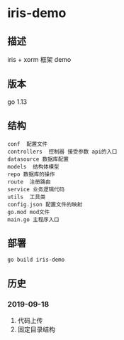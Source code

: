# iris-demo

## 描述
iris + xorm 框架 demo

## 版本
go 1.13

## 结构
```cassandraql
conf  配置文件
controllers  控制器 接受参数 api的入口
datasource 数据库配置
models  结构体模型
repo 数据库的操作
route  注册路由
service 业务逻辑代码
utils  工具类
config.json 配置文件的映射
go.mod mod文件
main.go 主程序入口
```

## 部署
```cassandraql
go build iris-demo
```

## 历史

### 2019-09-18
1. 代码上传
2. 固定目录结构